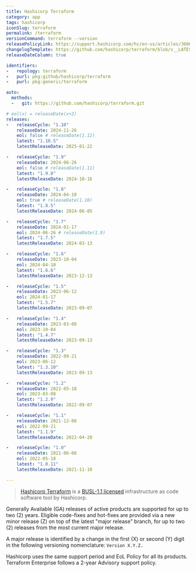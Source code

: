 ```yaml
---
title: Hashicorp Terraform
category: app
tags: hashicorp
iconSlug: terraform
permalink: /terraform
versionCommand: terraform --version
releasePolicyLink: https://support.hashicorp.com/hc/en-us/articles/360021185113-Support-Period-and-End-of-Life-EOL-Policy
changelogTemplate: https://github.com/hashicorp/terraform/blob/v__LATEST__/CHANGELOG.md
releaseDateColumn: true

identifiers:
-   repology: terraform
-   purl: pkg:github/hashicorp/terraform
-   purl: pkg:generic/terraform

auto:
  methods:
  -   git: https://github.com/hashicorp/terraform.git

# eol(x) = releaseDate(x+2)
releases:
-   releaseCycle: "1.10"
    releaseDate: 2024-11-26
    eol: false # releaseDate(1.12)
    latest: "1.10.5"
    latestReleaseDate: 2025-01-22

-   releaseCycle: "1.9"
    releaseDate: 2024-06-26
    eol: false # releaseDate(1.11)
    latest: "1.9.8"
    latestReleaseDate: 2024-10-16

-   releaseCycle: "1.8"
    releaseDate: 2024-04-10
    eol: true # releaseDate(1.10)
    latest: "1.8.5"
    latestReleaseDate: 2024-06-05

-   releaseCycle: "1.7"
    releaseDate: 2024-01-17
    eol: 2024-06-26 # releaseDate(1.9)
    latest: "1.7.5"
    latestReleaseDate: 2024-03-13

-   releaseCycle: "1.6"
    releaseDate: 2023-10-04
    eol: 2024-04-10
    latest: "1.6.6"
    latestReleaseDate: 2023-12-13

-   releaseCycle: "1.5"
    releaseDate: 2023-06-12
    eol: 2024-01-17
    latest: "1.5.7"
    latestReleaseDate: 2023-09-07

-   releaseCycle: "1.4"
    releaseDate: 2023-03-08
    eol: 2023-10-04
    latest: "1.4.7"
    latestReleaseDate: 2023-09-13

-   releaseCycle: "1.3"
    releaseDate: 2022-09-21
    eol: 2023-06-12
    latest: "1.3.10"
    latestReleaseDate: 2023-09-13

-   releaseCycle: "1.2"
    releaseDate: 2022-05-18
    eol: 2023-03-08
    latest: "1.2.9"
    latestReleaseDate: 2022-09-07

-   releaseCycle: "1.1"
    releaseDate: 2021-12-08
    eol: 2022-09-21
    latest: "1.1.9"
    latestReleaseDate: 2022-04-20

-   releaseCycle: "1.0"
    releaseDate: 2021-06-08
    eol: 2022-05-18
    latest: "1.0.11"
    latestReleaseDate: 2021-11-10

---
```


> [Hashicorp Terraform](https://www.terraform.io/) is a [BUSL-1.1 licensed](https://www.hashicorp.com/bsl)
> infrastructure as code software tool by Hashicorp.

Generally Available (GA) releases of active products are supported for up to two (2) years.
Eligible code-fixes and hot-fixes are provided via a new minor release (Z) on top of the latest
"major release" branch, for up to two (2) releases from the most current major release.

A major release is identified by a change in the first (X) or second (Y) digit in the following
versioning nomenclature: `Version X.Y.Z.`

Hashicorp uses the same support period and EoL Policy for all its products. Terraform Enterprise
follows a 2-year Advisory support policy.
